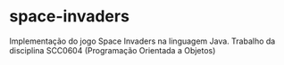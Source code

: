 # space-invaders
Implementação do jogo Space Invaders na linguagem Java. Trabalho da disciplina SCC0604 (Programação Orientada a Objetos)
